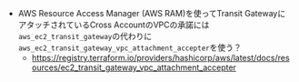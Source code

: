 - AWS Resource Access Manager (AWS RAM)を使ってTransit GatewayにアタッチされているCross AccountのVPCの承諾には`aws_ec2_transit_gateway`の代わりに`aws_ec2_transit_gateway_vpc_attachment_accepter`を使う？
  - https://registry.terraform.io/providers/hashicorp/aws/latest/docs/resources/ec2_transit_gateway_vpc_attachment_accepter